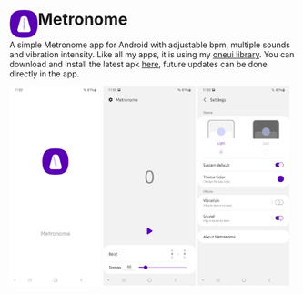 # <img align="left" loading="lazy" src="readme-res/icon.png" height="50"/> Metronome
A simple Metronome app for Android with adjustable bpm, multiple sounds and vibration intensity. Like all my apps, it is using my [oneui library](https://github.com/Yanndroid/OneUI-Design-Library). You can download and install the latest apk [here](https://github.com/Yanndroid/Metronome/raw/master/app/release/app-release.apk), future updates can be done directly in the app.

<img loading="lazy" src="readme-res/1.png" height="350"/> <img loading="lazy" src="readme-res/2.png" height="350"/> <img loading="lazy" src="readme-res/3.png" height="350"/> 
